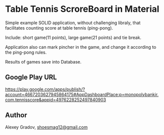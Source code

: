 # Table Tennis ScroreBoard in Material

Simple example SOLID application, without challenging libraly, that facilitates counting score at table tennis (ping-pong). 
 
Include: short game(11 points), large game(21 points) and tie break. 

Application also can mark pincher in the game, and change it according to the ping-pong rules.

Results of games save into Database.
 
 
## Google Play URL
 https://play.google.com/apps/publish/?account=4667203627945864175#AppDashboardPlace:p=monopolybankir.com.tennisscore&appid=4976228252497840903
 
## Author
Alexey Gradov, shoesmag12@gmail.com

